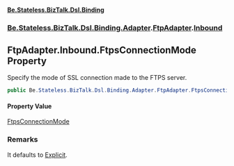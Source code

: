 #### [Be.Stateless.BizTalk.Dsl.Binding](README.md 'README')
### [Be.Stateless.BizTalk.Dsl.Binding.Adapter](Be.Stateless.BizTalk.Dsl.Binding.Adapter.md 'Be.Stateless.BizTalk.Dsl.Binding.Adapter').[FtpAdapter](FtpAdapter.md 'Be.Stateless.BizTalk.Dsl.Binding.Adapter.FtpAdapter').[Inbound](FtpAdapter.Inbound.md 'Be.Stateless.BizTalk.Dsl.Binding.Adapter.FtpAdapter.Inbound')

## FtpAdapter.Inbound.FtpsConnectionMode Property

Specify the mode of SSL connection made to the FTPS server.

```csharp
public Be.Stateless.BizTalk.Dsl.Binding.Adapter.FtpAdapter.FtpsConnectionMode FtpsConnectionMode { get; set; }
```

#### Property Value
[FtpsConnectionMode](FtpAdapter.FtpsConnectionMode.md 'Be.Stateless.BizTalk.Dsl.Binding.Adapter.FtpAdapter.FtpsConnectionMode')

### Remarks
It defaults to [Explicit](FtpAdapter.FtpsConnectionMode.md#Be.Stateless.BizTalk.Dsl.Binding.Adapter.FtpAdapter.FtpsConnectionMode.Explicit 'Be.Stateless.BizTalk.Dsl.Binding.Adapter.FtpAdapter.FtpsConnectionMode.Explicit').